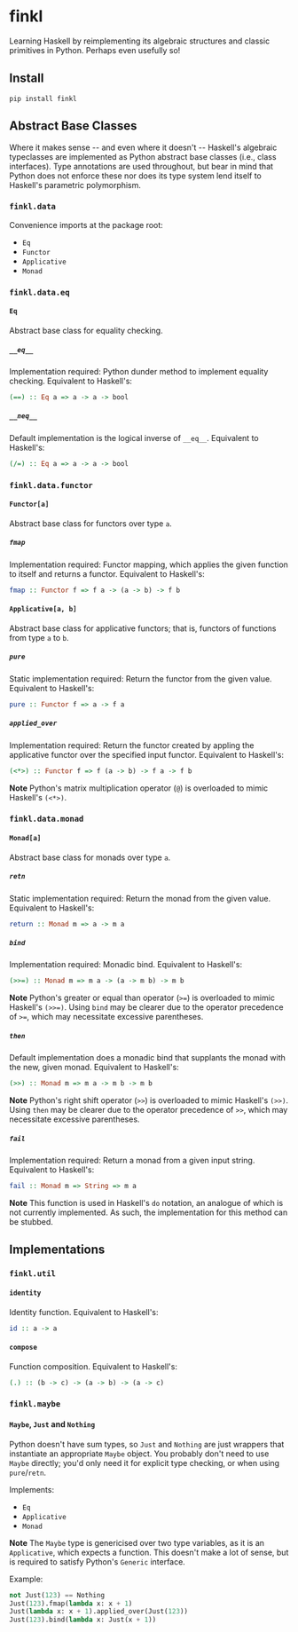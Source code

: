 # finkl

Learning Haskell by reimplementing its algebraic structures and classic
primitives in Python. Perhaps even usefully so!

## Install

    pip install finkl

## Abstract Base Classes

Where it makes sense -- and even where it doesn't -- Haskell's algebraic
typeclasses are implemented as Python abstract base classes (i.e., class
interfaces). Type annotations are used throughout, but bear in mind that
Python does not enforce these nor does its type system lend itself to
Haskell's parametric polymorphism.

### `finkl.data`

Convenience imports at the package root:

* `Eq`
* `Functor`
* `Applicative`
* `Monad`

### `finkl.data.eq`

#### `Eq`

Abstract base class for equality checking.

##### `__eq__`

Implementation required: Python dunder method to implement equality
checking. Equivalent to Haskell's:

```haskell
(==) :: Eq a => a -> a -> bool
```

##### `__neq__`

Default implementation is the logical inverse of `__eq__`. Equivalent to
Haskell's:

```haskell
(/=) :: Eq a => a -> a -> bool
```

### `finkl.data.functor`

#### `Functor[a]`

Abstract base class for functors over type `a`.

##### `fmap`

Implementation required: Functor mapping, which applies the given
function to itself and returns a functor. Equivalent to Haskell's:

```haskell
fmap :: Functor f => f a -> (a -> b) -> f b
```

#### `Applicative[a, b]`

Abstract base class for applicative functors; that is, functors of
functions from type `a` to `b`.

##### `pure`

Static implementation required: Return the functor from the given value.
Equivalent to Haskell's:

```haskell
pure :: Functor f => a -> f a
```

##### `applied_over`

Implementation required: Return the functor created by appling the
applicative functor over the specified input functor. Equivalent to
Haskell's:

```haskell
(<*>) :: Functor f => f (a -> b) -> f a -> f b
```

**Note** Python's matrix multiplication operator (`@`) is overloaded to
mimic Haskell's `(<*>)`.

### `finkl.data.monad`

#### `Monad[a]`

Abstract base class for monads over type `a`.

##### `retn`

Static implementation required: Return the monad from the given value.
Equivalent to Haskell's:

```haskell
return :: Monad m => a -> m a
```

##### `bind`

Implementation required: Monadic bind. Equivalent to Haskell's:

```haskell
(>>=) :: Monad m => m a -> (a -> m b) -> m b
```

**Note** Python's greater or equal than operator (`>=`) is overloaded to
mimic Haskell's `(>>=)`. Using `bind` may be clearer due to the operator
precedence of `>=`, which may necessitate excessive parentheses.

##### `then`

Default implementation does a monadic bind that supplants the monad with
the new, given monad. Equivalent to Haskell's:

```haskell
(>>) :: Monad m => m a -> m b -> m b
```

**Note** Python's right shift operator (`>>`) is overloaded to mimic
Haskell's `(>>)`. Using `then` may be clearer due to the operator
precedence of `>>`, which may necessitate excessive parentheses.

##### `fail`

Implementation required: Return a monad from a given input string.
Equivalent to Haskell's:

```haskell
fail :: Monad m => String => m a
```

**Note** This function is used in Haskell's `do` notation, an analogue
of which is not currently implemented. As such, the implementation for
this method can be stubbed.

## Implementations

### `finkl.util`

#### `identity`

Identity function. Equivalent to Haskell's:

```haskell
id :: a -> a
```

#### `compose`

Function composition. Equivalent to Haskell's:

```haskell
(.) :: (b -> c) -> (a -> b) -> (a -> c)
```

### `finkl.maybe`

#### `Maybe`, `Just` and `Nothing`

Python doesn't have sum types, so `Just` and `Nothing` are just wrappers
that instantiate an appropriate `Maybe` object. You probably don't need
to use `Maybe` directly; you'd only need it for explicit type checking,
or when using `pure`/`retn`.

Implements:
* `Eq`
* `Applicative`
* `Monad`

**Note** The `Maybe` type is genericised over two type variables, as it
is an `Applicative`, which expects a function. This doesn't make a lot
of sense, but is required to satisfy Python's `Generic` interface.

Example:

```python
not Just(123) == Nothing
Just(123).fmap(lambda x: x + 1)
Just(lambda x: x + 1).applied_over(Just(123))
Just(123).bind(lambda x: Just(x + 1))
```
